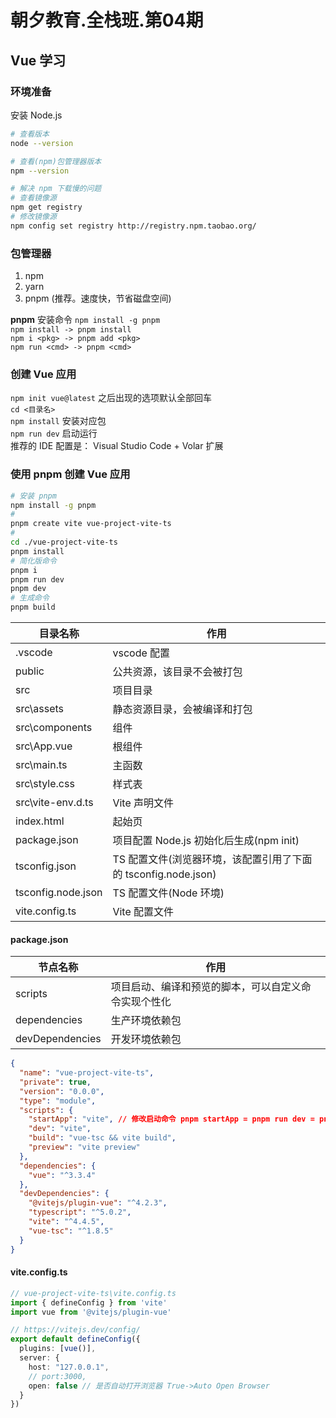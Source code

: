 # 朝夕教育.全栈班.第04期

## Vue 学习

### 环境准备

安装 Node.js

```bash
# 查看版本
node --version

# 查看(npm)包管理器版本
npm --version

# 解决 npm 下载慢的问题
# 查看镜像源
npm get registry
# 修改镜像源
npm config set registry http://registry.npm.taobao.org/
```

### 包管理器

1. npm
2. yarn
3. pnpm (推荐。速度快，节省磁盘空间)

**pnpm** 安装命令 `npm install -g pnpm`  
`npm install -> pnpm install`  
`npm i <pkg> -> pnpm add <pkg>`  
`npm run <cmd> -> pnpm <cmd>`

### 创建 Vue 应用

`npm init vue@latest` 之后出现的选项默认全部回车  
`cd <目录名>`  
`npm install` 安装对应包  
`npm run dev` 启动运行  
推荐的 IDE 配置是： Visual Studio Code + Volar 扩展

### 使用 pnpm 创建 Vue 应用

```bash
# 安装 pnpm
npm install -g pnpm
#
pnpm create vite vue-project-vite-ts
#
cd ./vue-project-vite-ts
pnpm install
# 简化版命令
pnpm i
pnpm run dev
pnpm dev
# 生成命令
pnpm build
```

|目录名称|作用|
|----|----|
|.vscode|vscode 配置|
|public|公共资源，该目录不会被打包|
|src|项目目录|
|src\assets|静态资源目录，会被编译和打包|
|src\components|组件|
|src\App.vue|根组件|
|src\main.ts|主函数|
|src\style.css|样式表|
|src\vite-env.d.ts|Vite 声明文件|
|index.html|起始页|
|package.json|项目配置 Node.js 初始化后生成(npm init)|
|tsconfig.json|TS 配置文件(浏览器环境，该配置引用了下面的 tsconfig.node.json)|
|tsconfig.node.json|TS 配置文件(Node 环境)|
|vite.config.ts|Vite 配置文件|

#### package.json

|节点名称|作用|
|----|----|
|scripts|项目启动、编译和预览的脚本，可以自定义命令实现个性化|
|dependencies|生产环境依赖包|
|devDependencies|开发环境依赖包|

```json
{
  "name": "vue-project-vite-ts",
  "private": true,
  "version": "0.0.0",
  "type": "module",
  "scripts": {
    "startApp": "vite", // 修改启动命令 pnpm startApp = pnpm run dev = pnpm dev
    "dev": "vite",
    "build": "vue-tsc && vite build",
    "preview": "vite preview"
  },
  "dependencies": {
    "vue": "^3.3.4"
  },
  "devDependencies": {
    "@vitejs/plugin-vue": "^4.2.3",
    "typescript": "^5.0.2",
    "vite": "^4.4.5",
    "vue-tsc": "^1.8.5"
  }
}
```

#### vite.config.ts

```ts
// vue-project-vite-ts\vite.config.ts
import { defineConfig } from 'vite'
import vue from '@vitejs/plugin-vue'

// https://vitejs.dev/config/
export default defineConfig({
  plugins: [vue()],
  server: {
    host: "127.0.0.1",
    // port:3000,
    open: false // 是否自动打开浏览器 True->Auto Open Browser
  }
})
```
